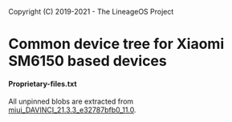 Copyright (C) 2019-2021 - The LineageOS Project

Common device tree for Xiaomi SM6150 based devices
==============

#### Proprietary-files.txt
All unpinned blobs are extracted from [miui_DAVINCI_21.3.3_e32787bfb0_11.0](https://bigota.d.miui.com/21.3.3/miui_DAVINCI_21.3.3_e32787bfb0_11.0.zip).

